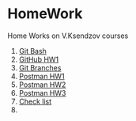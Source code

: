 # HomeWork
Home Works on V.Ksendzov courses  
  1. [Git Bash](https://github.com/Despair08/HomeWork/tree/main/GitBash)  
  2. [GitHub HW1](https://github.com/Despair08/HomeWork/tree/main/GitBash)  
  3. [Git Branches](https://github.com/Despair08/HomeWork/blob/main/GitHub/GitBranches_HW.txt)
  4. [Postman HW1](https://github.com/Despair08/HomeWork/blob/main/Postman/P_Collections/HW_1.postman_collection.json)
  5. [Postman HW2](https://github.com/Despair08/HomeWork/tree/main/Postman/P_Collections/HW_2)
  6. [Postman HW3](https://github.com/Despair08/HomeWork/tree/main/Postman/P_Collections/HW_3)
  7. [Check list]()
  8. 
